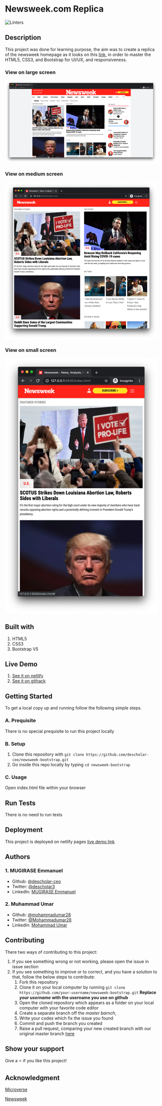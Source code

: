 # Newsweek.com Replica
![Linters](https://github.com/descholar-ceo/newsweek-bootstrap/workflows/Linters/badge.svg)

## Description
This project was done for learning purpose, the aim was to create a replica of the newsweek homepage as it looks on this [link](https://www.newsweek.com/), in order to master the HTML5, CSS3, and Bootstrap for UI/UX, and responsiveness.

### View on large screen
![](/assets/screenshot-lg.png)

### View on medium screen
![](/assets/screenshot-md.png)

### View on small screen
![](/assets/screenshot-sm.png)

## Built with 
1. HTML5 
1. CSS3
1. Bootstrap V5

## Live Demo
1. [See it on netlify](https://ecstatic-yalow-bb0786.netlify.app/)
1. [See it on githack](https://raw.githack.com/descholar-ceo/newsweek-bootstrap/newsweek/index.html)

## Getting Started
To get a local copy up and running follow the following simple steps.

### A. Prequisite 
There is no special prequisite to run this project locally

### B. Setup
1. Clone this repository with `git clone https://github.com/descholar-ceo/newsweek-bootstrap.git` 
1. Go inside this repo locally by typing `cd newsweek-bootstrap`

### C. Usage
Open index.html file within your browser

## Run Tests
There is no need to run tests

## Deployment
This project is deployed on netlify pages [live demo link](https://ecstatic-yalow-bb0786.netlify.app/)

## Authors
### 1. MUGIRASE Emmanuel
* Github: [@descholar-ceo](https://github.com/descholar-ceo)
* Twitter: [@descholar3](https://twitter.com/descholar3)
* LinkedIn: [MUGIRASE Emmanuel](linkedin.com/in/mugirase-emmanuel-a90b49143)

### 2. Muhammad Umar
* Github: [@mohammadumar28](https://github.com/mohammadumar28)
* Twitter: [@Mohammadumar28](https://twitter.com/Mohammadumar28)
* LinkedIn: [Mohammad Umar](https://www.linkedin.com/in/mohammadumar28/)

## Contributing
There two ways of contributing to this project:

1. If you see something wrong or not working, please open the issue in issue section
1. If you see something to improve or to correct, and you have a solution to that, follow the below steps to contribute:
    1. Fork this repository
    1. Clone it on your local computer by running `git clone https://github.com/your-username/newsweek-bootstrap.git` __Replace *your username* with the username you use on github__
    1. Open the cloned repository which appears as a folder on your local computer with your favorite code editor
    1. Create a separate branch off the *master barnch*,
    1. Write your codes which fix the issue you found
    1. Commit and push the branch you created
    1. Raise a pull request, comparing your new created branch with our original master branch [here](https://github.com/descholar-ceo/newsweek-bootstrap/)

## Show your support 
Give a ⭐️ if you like this project!

## Acknowledgment
[Microverse](https://microvese.org)

[Newsweek](https://www.newsweek.com/)
